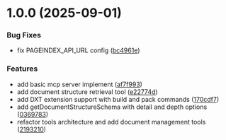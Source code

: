 # 1.0.0 (2025-09-01)


### Bug Fixes

* fix PAGEINDEX_API_URL config ([bc4961e](https://github.com/VectifyAI/pageindex-mcp/commit/bc4961efaac81fb0f30e37472d2abfda389b7dc4))


### Features

* add basic mcp server implement ([af7f993](https://github.com/VectifyAI/pageindex-mcp/commit/af7f99309c43a28e60243de879ebab5831fbd55f))
* add document structure retrieval tool ([e22774d](https://github.com/VectifyAI/pageindex-mcp/commit/e22774d559bb00bf6c6bfed47d35b1a27fea2fed))
* add DXT extension support with build and pack commands ([170cdf7](https://github.com/VectifyAI/pageindex-mcp/commit/170cdf79ab13f94fd510ecd3f77822877eab8529))
* add getDocumentStructureSchema with detail and depth options ([0369783](https://github.com/VectifyAI/pageindex-mcp/commit/03697832574baaf1ff5f0c676aa62aedd9e349e4))
* refactor tools architecture and add document management tools ([2193210](https://github.com/VectifyAI/pageindex-mcp/commit/21932109e3e5cba583d66f6fc3bb6edb5ceb9a56))
